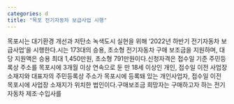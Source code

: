 ```yaml
---
categories: d
title: "목포 전기자동차 보급사업 시행"
---
```

목포시는 대기환경 개선과 저탄소 녹색도시 실현을 위해 ‘2022년 하반기 전기자동차 보급사업’을 시행한다.시는 173대의 승용, 초소형 전기자동차 구매 보조금을 지원하며, 대당 지원액은 승용 최대 1,450만원, 초소형 791만원이다.신청자격은 접수일 기준 주민등록상 주소를 목포시에 3개월 이상 연속으로 둔 만 18세 이상인 개인, 접수일 이전 사업장 소재지와 대표자의 주민등록상 주소가 목포시에 등록돼 있는 개인사업자, 접수일 이전 목포시에 사업장 소재지가 위치한 법인이다.구매보조금 희망자는 구매하고자 하는 전기자동차 제조·수입사를